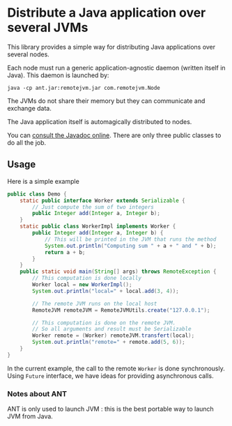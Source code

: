 
# Distribute a Java application over several JVMs

This library provides a simple way for distributing Java applications over several nodes.

Each node must run a generic application-agnostic daemon (written itself in Java). This daemon is launched by:
```
java -cp ant.jar:remotejvm.jar com.remotejvm.Node
```

The JVMs do not share their memory but they can communicate and exchange data.

The Java application itself is automagically distributed to nodes.

You can [consult the Javadoc online](http://plantuml.github.io/remotejvm/index.html). There are only three public classes to do all the job.

## Usage

Here is a simple example

```java
public class Demo { 
    static public interface Worker extends Serializable { 
        // Just compute the sum of two integers 
        public Integer add(Integer a, Integer b); 
    } 
    static public class WorkerImpl implements Worker { 
        public Integer add(Integer a, Integer b) { 
            // This will be printed in the JVM that runs the method 
            System.out.println("Computing sum " + a + " and " + b); 
            return a + b; 
        } 
    } 
    public static void main(String[] args) throws RemoteException { 
        // This computation is done locally 
        Worker local = new WorkerImpl(); 
        System.out.println("local=" + local.add(3, 4)); 

        // The remote JVM runs on the local host 
        RemoteJVM remoteJVM = RemoteJVMUtils.create("127.0.0.1"); 

        // This computation is done on the remote JVM. 
        // So all arguments and result must be Serializable 
        Worker remote = (Worker) remoteJVM.transfert(local); 
        System.out.println("remote=" + remote.add(5, 6)); 
    } 
}
```

In the current example, the call to the remote ``Worker`` is done synchronously.
Using ``Future`` interface, we have ideas for providing asynchronous calls.

### Notes about ANT

ANT is only used to launch JVM : this is the best portable way to launch JVM from Java.


